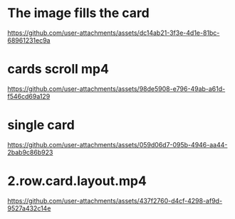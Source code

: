 # The image fills the card

https://github.com/user-attachments/assets/dc14ab21-3f3e-4d1e-81bc-68961231ec9a

# cards scroll mp4 

https://github.com/user-attachments/assets/98de5908-e796-49ab-a61d-f546cd69a129

# single card

https://github.com/user-attachments/assets/059d06d7-095b-4946-aa44-2bab9c86b923

# 2.row.card.layout.mp4 

https://github.com/user-attachments/assets/437f2760-d4cf-4298-af9d-9527a432c14e
